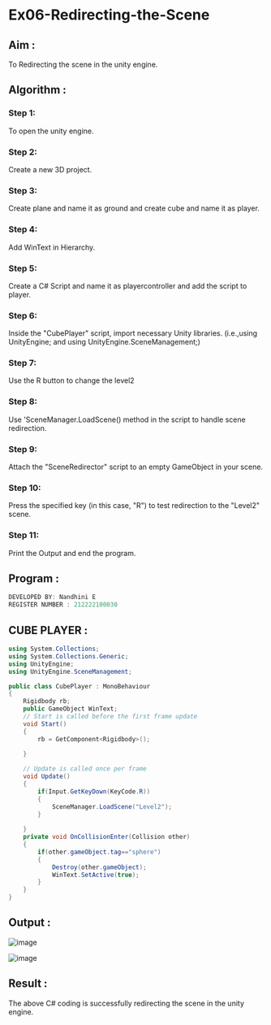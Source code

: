 # Ex06-Redirecting-the-Scene
## Aim :
To Redirecting the scene in the unity engine.

## Algorithm :
### Step 1:
 To open the unity engine.

### Step 2: 
Create a new 3D project.

### Step 3:
 Create plane and name it as ground and create cube and name it as player.

### Step 4:
 Add WinText in Hierarchy.

### Step 5:
 Create a C# Script and name it as playercontroller and add the script to player.

### Step 6:
Inside the "CubePlayer" script, import necessary Unity libraries. (i.e.,using UnityEngine; and using UnityEngine.SceneManagement;) 

### Step 7:
Use the R button to change the level2

### Step 8:
Use 'SceneManager.LoadScene() method in the script to handle scene redirection.

### Step 9:
Attach the "SceneRedirector" script to an empty GameObject in your scene.

### Step 10:
Press the specified key (in this case, "R") to test redirection to the "Level2" scene.

### Step 11:
Print the Output and end the program.


## Program :

```C#
DEVELOPED BY: Nandhini E
REGISTER NUMBER : 212222100030
```

## CUBE PLAYER :

```C#
using System.Collections;
using System.Collections.Generic;
using UnityEngine;
using UnityEngine.SceneManagement;

public class CubePlayer : MonoBehaviour
{
    Rigidbody rb;
    public GameObject WinText;
    // Start is called before the first frame update
    void Start()
    {
        rb = GetComponent<Rigidbody>();
        
    }

    // Update is called once per frame
    void Update()
    {
        if(Input.GetKeyDown(KeyCode.R))
        {
            SceneManager.LoadScene("Level2");
        }
        
    }
    private void OnCollisionEnter(Collision other)
    {
        if(other.gameObject.tag=="sphere")
        {
            Destroy(other.gameObject);
            WinText.SetActive(true);
        }
    }
}

```
## Output :
![image](https://github.com/user-attachments/assets/3ad44d28-cc56-4be9-a3bf-4bbbae60cb8e)

![image](https://github.com/user-attachments/assets/2b3c0af2-5d72-4d44-baf6-4ae8da848bbe)


## Result :
The above C# coding is successfully redirecting the scene in the unity engine.
